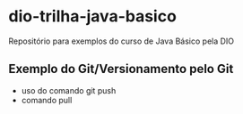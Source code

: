 # dio-trilha-java-basico

Repositório para exemplos do curso de Java Básico pela DIO

## Exemplo do Git/Versionamento pelo Git
* uso do comando git push
* comando pull  
